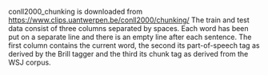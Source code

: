 ﻿conll2000_chunking is downloaded from https://www.clips.uantwerpen.be/conll2000/chunking/
The train and test data consist of three columns separated by spaces. Each word has been put on a separate line and there is an empty line after each sentence. The first column contains the current word, the second its part-of-speech tag as derived by the Brill tagger and the third its chunk tag as derived from the WSJ corpus. 